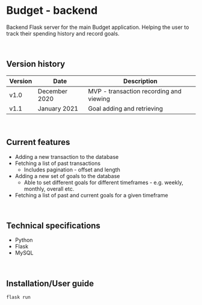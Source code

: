 # Budget - backend
Backend Flask server for the main Budget application. Helping the user to track their spending history and record goals.

<br/>

## Version history
| Version | Date | Description |
|---------|------|-------------|
|   v1.0  | December 2020 | MVP - transaction recording and viewing |
|   v1.1  | January 2021 | Goal adding and retrieving |

<br/>

## Current features
* Adding a new transaction to the database
* Fetching a list of past transactions
    * Includes pagination - offset and length
* Adding a new set of goals to the database
    * Able to set different goals for different timeframes - e.g. weekly, monthly, overall etc.
* Fetching a list of past and current goals for a given timeframe

<br/>

## Technical specifications
* Python
* Flask
* MySQL

<br/>

## Installation/User guide
```
flask run
```
